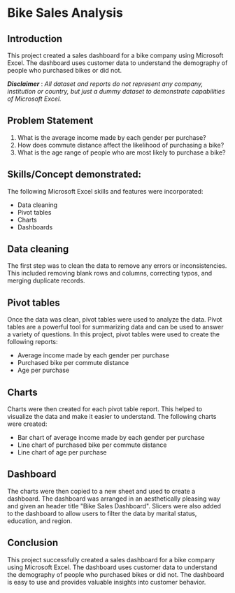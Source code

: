 # Bike Sales Analysis

## Introduction
This project created a sales dashboard for a bike company using Microsoft Excel. The dashboard uses customer data to understand the demography of people who purchased bikes or did not.

**_Disclaimer_** : _All dataset and reports do not represent any company, institution or country, but just a dummy dataset to demonstrate capabilities of Microsoft Excel._

## Problem Statement

1. What is the average income made by each gender per purchase?
2. How does commute distance affect the likelihood of purchasing a bike?
3. What is the age range of people who are most likely to purchase a bike?

## Skills/Concept demonstrated:

The following Microsoft Excel skills and features were incorporated:
- Data cleaning
- Pivot tables
- Charts
- Dashboards

## Data cleaning
The first step was to clean the data to remove any errors or inconsistencies. This included removing blank rows and columns, correcting typos, and merging duplicate records.

## Pivot tables
Once the data was clean, pivot tables were used to analyze the data. Pivot tables are a powerful tool for summarizing data and can be used to answer a variety of questions. In this project, pivot tables were used to create the following reports:

- Average income made by each gender per purchase
- Purchased bike per commute distance
- Age per purchase

## Charts
Charts were then created for each pivot table report. This helped to visualize the data and make it easier to understand. The following charts were created:

- Bar chart of average income made by each gender per purchase
- Line chart of purchased bike per commute distance
- Line chart of age per purchase

## Dashboard
The charts were then copied to a new sheet and used to create a dashboard. The dashboard was arranged in an aesthetically pleasing way and given an header title "Bike Sales Dashboard". Slicers were also added to the dashboard to allow users to filter the data by marital status, education, and region.

## Conclusion
This project successfully created a sales dashboard for a bike company using Microsoft Excel. The dashboard uses customer data to understand the demography of people who purchased bikes or did not. The dashboard is easy to use and provides valuable insights into customer behavior.

